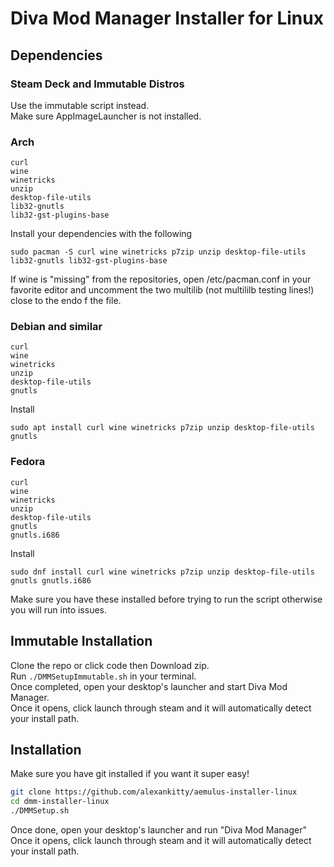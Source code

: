 # Diva Mod Manager Installer for Linux

## Dependencies

### Steam Deck and Immutable Distros
Use the immutable script instead.  
Make sure AppImageLauncher is not installed.

### Arch
```
curl
wine
winetricks
unzip
desktop-file-utils
lib32-gnutls
lib32-gst-plugins-base
```
Install your dependencies with the following
```
sudo pacman -S curl wine winetricks p7zip unzip desktop-file-utils lib32-gnutls lib32-gst-plugins-base
```
If wine is "missing" from the repositories, open /etc/pacman.conf in your favorite editor and uncomment the two multilib (not multililb testing lines!) close to the endo f the file.  

### Debian and similar
```
curl
wine
winetricks
unzip
desktop-file-utils
gnutls
```

Install
```
sudo apt install curl wine winetricks p7zip unzip desktop-file-utils gnutls
```

### Fedora
```
curl
wine
winetricks
unzip
desktop-file-utils
gnutls
gnutls.i686
```
Install
```
sudo dnf install curl wine winetricks p7zip unzip desktop-file-utils gnutls gnutls.i686
```

Make sure you have these installed before trying to run the script otherwise you will run into issues.

## Immutable Installation
Clone the repo or click code then Download zip.  
Run `./DMMSetupImmutable.sh` in your terminal.  
Once completed, open your desktop's launcher and start Diva Mod Manager.  
Once it opens, click launch through steam and it will automatically detect your install path.

## Installation
Make sure you have git installed if you want it super easy!  
```bash
git clone https://github.com/alexankitty/aemulus-installer-linux
cd dmm-installer-linux
./DMMSetup.sh
```
Once done, open your desktop's launcher and run "Diva Mod Manager"  
Once it opens, click launch through steam and it will automatically detect your install path.